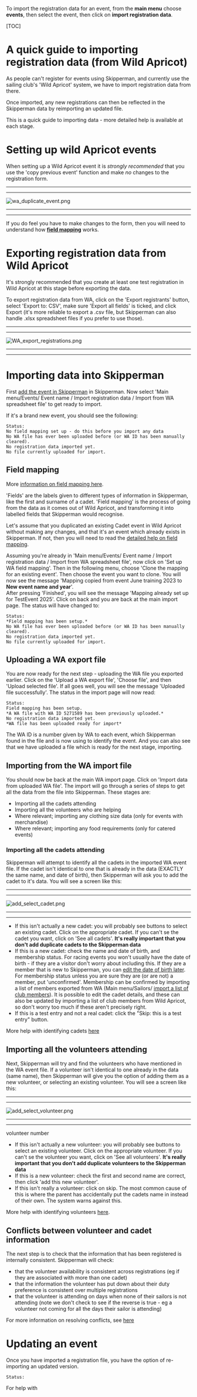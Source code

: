 To import the registration data for an event, from the **main menu** choose **events**, then select the event, then click on **import registration data**.

[TOC]

# A quick guide to importing registration data (from Wild Apricot)

As people can't register for events using Skipperman, and currently use the sailing club's 'Wild Apricot' system, we have to import registration data from there.

Once imported, any new registrations can then be reflected in the Skipperman data by reimporting an updated file.

This is a quick guide to importing data - more detailed help is available at each stage.

# Setting up wild Apricot events 

When setting up a Wild Apricot event it is *strongly recommended* that you use the 'copy previous event' function and make *no* changes to the registration form.

***
***
![wa_duplicate_event.png](/static/wa_duplicate_event.png)
***
***

If you do feel you have to make changes to the form, then you will need to understand how [**field mapping**](WA_field_mapping_help.md) works.

# Exporting registration data from Wild Apricot

It's strongly recommended that you create at least one test registration in Wild Apricot at this stage before exporting the data.

To export registration data from WA, click on the 'Export registrants' button, select 'Export to: CSV', make sure 'Export all fields' is ticked, and click Export (it's more reliable to export a .csv file, but Skipperman can also handle .xlsx spreadsheet files if you prefer to use those).

***
***
![WA_export_registrations.png](/static/WA_export_registrations.png)
***
***

# Importing data into Skipperman

First [add the event in Skipperman](add_event_help.md) in Skipperman.
Now select 'Main menu/Events/ Event name / Import registration data / Import from WA spreadsheet file' to get ready to import.

If it's a brand new event, you should see the following:

```
Status:
No field mapping set up - do this before you import any data
No WA file has ever been uploaded before (or WA ID has been manually cleared).
No registration data imported yet.
No file currently uploaded for import.
```

## Field mapping

More [information on field mapping here](WA_field_mapping_help.md).

'Fields' are the labels given to different types of information in Skipperman, like the first and surname of a cadet. 'Field mapping' is the process of going from the data as it comes out of Wild Apricot, and transforming it into labelled fields that Skipperman would recognise. 

Let's assume that you duplicated an existing Cadet event in Wild Apricot without making any changes, and that it's an event which already exists in Skipperman. If not, then you will need to read the [detailed help on field mapping](WA_field_mapping_help).

Assuming you're already in 'Main menu/Events/ Event name / Import registration data / Import from WA spreadsheet file', now click on 'Set up WA field mapping'. Then in the following menu, choose 'Clone the mapping for an existing event'. Then choose the event you want to clone. You will now see the message 'Mapping copied from event June training 2023 to **New event name and year**'.  
After pressing 'Finished', you will see the message 'Mapping already set up for TestEvent 2025'. Click on back and you are back at the main import page. The status will have changed to:


```
Status:
*Field mapping has been setup.*
No WA file has ever been uploaded before (or WA ID has been manually cleared).
No registration data imported yet.
No file currently uploaded for import.
```

## Uploading a WA export file

You are now ready for the next step - uploading the WA file you exported earlier. Click on the 'Upload a WA export file', 'Choose file', and then 'Upload selected file'. If all goes well, you will see the message 'Uploaded file successfully'. The status in the import page will now read:

```
Status:
Field mapping has been setup.
*A WA file with WA ID 5271589 has been previously uploaded.*
No registration data imported yet.
*WA file has been uploaded ready for import*
```

The WA ID is a number given by WA to each event, which Skipperman found in the file and is now using to identify the event. And you can also see that we have uploaded a file which is ready for the next stage,  importing.

## Importing from the WA import file

You should now be back at the main WA import page. Click on 'Import data from uploaded WA file'.  The import will go through a series of steps to get all the data from the file into Skipperman. These stages are:

- Importing all the cadets attending
- Importing all the volunteers who are helping
- Where relevant; importing any clothing size data (only for events with merchandise)
- Where relevant; importing any food requirements (only for catered events)

### Importing all the cadets attending

Skipperman will attempt to identify all the cadets in the imported WA event file. If the cadet isn't identical to one that is already in the data (EXACTLY the same name, and date of birth), then Skipperman will ask you to add the cadet to it's data. You will see a screen like this:

***
***
![add_select_cadet.png](/static/add_select_cadet.png)
***
***

- If this isn't actually a new cadet: you will probably see buttons to select an existing cadet. Click on the appropriate cadet. If you can't se the cadet you want, click on 'See all cadets'. **It's really important that you don't add duplicate cadets to the Skipperman data**
- If this is a new cadet: check the name and date of birth, and membership status. For racing events you won't usually have the date of birth - if they are a visitor don't worry about including this. If they are a member that is new to Skipperman, you can [edit the date of birth later](view_and_edit_individual_cadet_help.md). For membership status unless you are sure they are (or are not) a member, put 'unconfirmed'. Membership can be confirmed by importing a list of members exported from WA (Main menu/Sailors/ [import a list of club members](import_membership_list_help)). It is possible to edit the cadet details, and these can also be updated by importing a list of club members from Wild Apricot, so don't worry too much if these aren't precisely right.  
- If this is a test entry and not a real cadet: click the "Skip: this is a test entry" button. 

More help with identifying cadets [here](identify_cadets_at_event_help.md)

## Importing all the volunteers attending

Next, Skipperman will try and find the volunteers who have mentioned in the WA event file. If a volunteer isn't identical to one already in the data (same name), then Skipperman will give you the option of adding them as a new volunteer, or selecting an existing volunteer. You will see a screen like this:

***
***
![add_select_volunteer.png](/static/add_select_volunteer.png)
***
***

volunteer number

- If this isn't actually a new volunteer: you will probably see buttons to select an existing volunteer. Click on the appropriate volunteer. If you can't se the volunteer you want, click on 'See all volunteers'. **It's really important that you don't add duplicate volunteers to the Skipperman data**
- If this is a new volunteer: check the first and second name are correct, then click 'add this new volunteer'.   
- If this isn't really a volunteer: click on skip. The most common cause of this is where the parent has accidentally put the cadets name in instead of their own. The system warns against this. 


More help with identifying volunteers [here](identify_volunteers_at_event_help.md). 

## Conflicts between volunteer and cadet information

The next step is to check that the information that has been registered is internally consistent. Skipperman will check:

- that the volunteer availability is consistent across registrations (eg if they are associated with more than one cadet)
- that the information the volunteer has put down about their duty preference is consistent over multiple registrations
- that the volunteer is attending on days when none of their sailors is not attending (note we don't check to see if the reverse is true - eg a volunteer not coming for all the days their sailor is attending)

For more information on resolving conflicts, see [here](resolve_volunteer_registration_issues.md)


# Updating an event

Once you have imported a registration file, you have the option of re-importing an updated version.

```
Status:

```

For help with 
